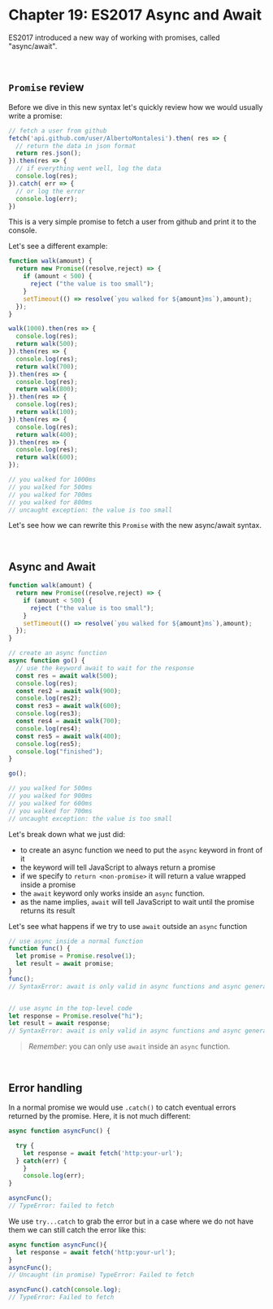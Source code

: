 # Chapter 19: ES2017 Async and Await

ES2017 introduced a new way of working with promises, called "async/await".

&nbsp;

## `Promise` review

Before we dive in this new syntax let's quickly review how we would usually write a promise:

```js
// fetch a user from github
fetch('api.github.com/user/AlbertoMontalesi').then( res => {
  // return the data in json format
  return res.json();
}).then(res => {
  // if everything went well, log the data
  console.log(res);
}).catch( err => {
  // or log the error
  console.log(err);
})
```

This is a very simple promise to fetch a user from github and print it to the console.

Let's see a different example:

```js
function walk(amount) {
  return new Promise((resolve,reject) => {
    if (amount < 500) {
      reject ("the value is too small");
    }
    setTimeout(() => resolve(`you walked for ${amount}ms`),amount);
  });
}

walk(1000).then(res => {
  console.log(res);
  return walk(500);
}).then(res => {
  console.log(res);
  return walk(700);
}).then(res => {
  console.log(res);
  return walk(800);
}).then(res => {
  console.log(res);
  return walk(100);
}).then(res => {
  console.log(res);
  return walk(400);
}).then(res => {
  console.log(res);
  return walk(600);
});

// you walked for 1000ms
// you walked for 500ms 
// you walked for 700ms 
// you walked for 800ms 
// uncaught exception: the value is too small
``` 

Let's see how we can rewrite this `Promise` with the new async/await syntax.

&nbsp;

## Async and Await

``` js
function walk(amount) {
  return new Promise((resolve,reject) => {
    if (amount < 500) {
      reject ("the value is too small");
    }
    setTimeout(() => resolve(`you walked for ${amount}ms`),amount);
  });
}

// create an async function
async function go() {
  // use the keyword await to wait for the response
  const res = await walk(500);
  console.log(res);
  const res2 = await walk(900);
  console.log(res2);
  const res3 = await walk(600);
  console.log(res3);
  const res4 = await walk(700);
  console.log(res4);
  const res5 = await walk(400);
  console.log(res5);
  console.log("finished");
}

go();

// you walked for 500ms 
// you walked for 900ms 
// you walked for 600ms 
// you walked for 700ms 
// uncaught exception: the value is too small
```

Let's break down what we just did:


- to create an async function we need to put the `async` keyword in front of it
- the keyword will tell JavaScript to always return a promise
- if we specify to `return <non-promise>` it will return a value wrapped inside a promise
- the `await` keyword only works inside an `async` function.
- as the name implies, `await` will tell JavaScript to wait until the promise returns its result

Let's see what happens if we try to use `await` outside an `async` function

```js
// use async inside a normal function
function func() {
  let promise = Promise.resolve(1);
  let result = await promise; 
}
func();
// SyntaxError: await is only valid in async functions and async generators


// use async in the top-level code
let response = Promise.resolve("hi");
let result = await response;
// SyntaxError: await is only valid in async functions and async generators
```

> *Remember*: you can only use `await` inside an `async` function.

&nbsp;

## Error handling

In a normal promise we would use `.catch()` to catch eventual errors returned by the promise.
Here, it is not much different:

```js
async function asyncFunc() {

  try {
    let response = await fetch('http:your-url');
  } catch(err) {
    }
    console.log(err); 
}

asyncFunc();
// TypeError: failed to fetch
```

We use `try...catch` to grab the error but in a case where  we do not have them we can still catch the error like this:


``` js
async function asyncFunc(){
  let response = await fetch('http:your-url');
}
asyncFunc();
// Uncaught (in promise) TypeError: Failed to fetch

asyncFunc().catch(console.log);
// TypeError: Failed to fetch
```
